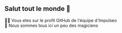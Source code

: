 ## Salut tout le monde 👋

🙋‍♀️ Vous etes sur le profil GitHub de l'équipe d'Impulseo\
🧙 Nous sommes tous ici un peu des magiciens
